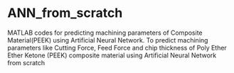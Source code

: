 # ANN_from_scratch
MATLAB codes for predicting machining parameters of Composite Material(PEEK) using Artificial Neural Network. 
To predict machining parameters like Cutting Force, Feed Force and chip thickness of Poly Ether Ether Ketone (PEEK) composite material using Artificial Neural Network from scratch
